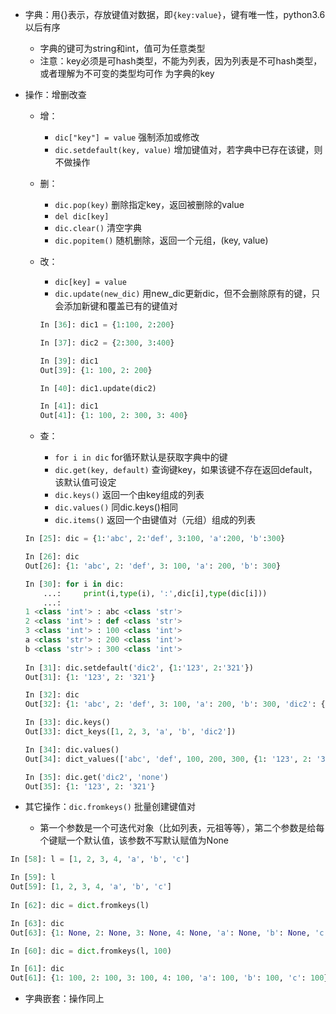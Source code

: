 - 字典：用{}表示，存放键值对数据，即`{key:value}`，键有唯一性，python3.6以后有序

  - 字典的键可为string和int，值可为任意类型
  - 注意：key必须是可hash类型，不能为列表，因为列表是不可hash类型，或者理解为不可变的类型均可作
               为字典的key

- 操作：增删改查

  - 增：

    - `dic["key"] = value`    强制添加或修改
    - `dic.setdefault(key, value)`    增加键值对，若字典中已存在该键，则不做操作 

  - 删：

    - `dic.pop(key)`     删除指定key，返回被删除的value
    - `del dic[key]`
    - `dic.clear()`    清空字典    
    - `dic.popitem()`    随机删除，返回一个元组，(key, value)

  - 改：

    - `dic[key] = value`
    - `dic.update(new_dic)`    用new_dic更新dic，但不会删除原有的键，只会添加新键和覆盖已有的键值对

    ```python
    In [36]: dic1 = {1:100, 2:200}
    
    In [37]: dic2 = {2:300, 3:400}
    
    In [39]: dic1
    Out[39]: {1: 100, 2: 200}
    
    In [40]: dic1.update(dic2)
    
    In [41]: dic1
    Out[41]: {1: 100, 2: 300, 3: 400}
    ```

  - 查：

    - `for i in dic`     for循环默认是获取字典中的键
    - `dic.get(key, default)`    查询键key，如果该键不存在返回default，该默认值可设定
    - `dic.keys()`    返回一个由key组成的列表
    - `dic.values()`    同dic.keys()相同   
    - `dic.items()`    返回一个由键值对（元组）组成的列表

  ```python
  In [25]: dic = {1:'abc', 2:'def', 3:100, 'a':200, 'b':300}
  
  In [26]: dic
  Out[26]: {1: 'abc', 2: 'def', 3: 100, 'a': 200, 'b': 300}
  
  In [30]: for i in dic:
      ...:     print(i,type(i), ':',dic[i],type(dic[i]))
      ...:     
  1 <class 'int'> : abc <class 'str'>
  2 <class 'int'> : def <class 'str'>
  3 <class 'int'> : 100 <class 'int'>
  a <class 'str'> : 200 <class 'int'>
  b <class 'str'> : 300 <class 'int'>
    
  In [31]: dic.setdefault('dic2', {1:'123', 2:'321'})
  Out[31]: {1: '123', 2: '321'}
  
  In [32]: dic
  Out[32]: {1: 'abc', 2: 'def', 3: 100, 'a': 200, 'b': 300, 'dic2': {1: '123', 2: '321'}}
  
  In [33]: dic.keys()
  Out[33]: dict_keys([1, 2, 3, 'a', 'b', 'dic2'])
  
  In [34]: dic.values()
  Out[34]: dict_values(['abc', 'def', 100, 200, 300, {1: '123', 2: '321'}])
  
  In [35]: dic.get('dic2', 'none')
  Out[35]: {1: '123', 2: '321'}
  ```

- 其它操作：`dic.fromkeys()`  批量创建键值对

  - 第一个参数是一个可迭代对象（比如列表，元祖等等），第二个参数是给每个键赋一个默认值，该参数不写默认赋值为None

```python
In [58]: l = [1, 2, 3, 4, 'a', 'b', 'c']

In [59]: l
Out[59]: [1, 2, 3, 4, 'a', 'b', 'c']
  
In [62]: dic = dict.fromkeys(l)

In [63]: dic
Out[63]: {1: None, 2: None, 3: None, 4: None, 'a': None, 'b': None, 'c': None}

In [60]: dic = dict.fromkeys(l, 100)

In [61]: dic
Out[61]: {1: 100, 2: 100, 3: 100, 4: 100, 'a': 100, 'b': 100, 'c': 100}
```

- 字典嵌套：操作同上